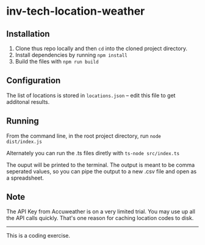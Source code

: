 # inv-tech-location-weather

## Installation

1. Clone thus repo locally and then `cd` into the cloned project directory.
2. Install dependencies by running `npm install`
3. Build the files with `npm run build`

## Configuration

The list of locations is stored in `locations.json` – edit this file to get additonal results.

## Running

From the command line, in the root project directory, run `node dist/index.js`

  Alternately you can run the .ts files diretly with `ts-node src/index.ts`

The ouput will be printed to the terminal. The output is meant to be comma seperated values, so you can pipe the output to a new .csv file and open as a spreadsheet.

## Note

The API Key from Accuweather is on a very limited trial. You may use up all the API calls quickly. That's one reason for caching location codes to disk.

---

This is a coding exercise.
